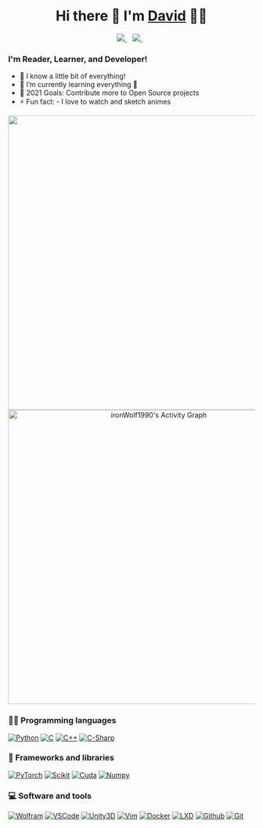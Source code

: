 
<h1 align='center'>
  Hi there 👋 I'm <a href="https://anshdaviddev.com/">David</a> 👨‍💻
</h1>

<p align='center'>
  <a href="https://www.linkedin.com/in/ansh-david-071b0354/">
    <img src="https://img.shields.io/badge/linkedin-%230077B5.svg?&style=for-the-badge&logo=linkedin&logoColor=white" />
  </a>&nbsp;&nbsp;
  <a href="https://www.youtube.com/channel/UC8SEKa2qg_vnxo-7AoKMA1w">
    <img src="https://img.shields.io/badge/-YouTube-red?&style=for-the-badge&logo=youtube&logoColor=white"/>
  </a>&nbsp;&nbsp;
</p>

### I'm Reader, Learner, and Developer!
- 🔭 I know a little bit of everything!
- 🌱 I’m currently learning everything 🤣
- 🥅 2021 Goals: Contribute more to Open Source projects
- ⚡ Fun fact: - I love to watch and sketch animes

<p align='center'>
  <a href="#"><img src="https://github-readme-stats.vercel.app/api?username=ironwolf1990&show_icons=true&count_private=true&theme=dark" width="600"></a>
  <a href="https://github.com/ashutosh00710/github-readme-activity-graph"><img alt="ironWolf1990's Activity Graph" src="https://activity-graph.herokuapp.com/graph?username=ironwolf1990&bg_color=1F222E&color=F8D866&line=F85D7F&point=FFFFFF&hide_border=true" width="600"></a>
</p>

### 👨‍💻 Programming languages
<p>
  <a href="#"><img alt="Python" src="https://img.shields.io/badge/Python%20--3776AB?style=for-the-badge&logo=Python"></a>
  <a href="#"><img alt="C" src="https://img.shields.io/badge/C%20--A8B9CC?style=for-the-badge&logo=C"></a>
  <a href="#"><img alt="C++" src="https://img.shields.io/badge/C++%20--00599C?style=for-the-badge&logo=C%2B%2B"></a>
  <a href="#"><img alt="C-Sharp" src="https://img.shields.io/badge/C%20Sharp--239120?style=for-the-badge&logo=C%20Sharp"></a>
</p>

### 🧰 Frameworks and libraries
<p>
  <a href="#"><img alt="PyTorch" src="https://img.shields.io/badge/PyTorch%20--EE4C2C?style=for-the-badge&logo=PyTorch"></a>
  <a href="#"><img alt="Scikit" src="https://img.shields.io/badge/Scikit%20--F7931E?style=for-the-badge&logo=scikit-learn"></a>
  <a href="#"><img alt="Cuda" src="https://img.shields.io/badge/Cuda%20--76B900?style=for-the-badge&logo=NVIDIA"></a>
  <a href="#"><img alt="Numpy" src="https://img.shields.io/badge/NumPy%20--013243?style=for-the-badge&logo=NumPy"></a>
</p>

### 💻 Software and tools
<p>
  <a href="#"><img alt="Wolfram" src="https://img.shields.io/badge/mathematica%20--DD1100?style=for-the-badge&logo=wolfram-mathematica"></a>
  <a href="#"><img alt="VSCode" src="https://img.shields.io/badge/Code%20--007ACC?style=for-the-badge&logo=Visual%20Studio%20Code"></a>
  <a href="#"><img alt="Unity3D" src="https://img.shields.io/badge/Unity%20--000000?style=for-the-badge&logo=Unity"></a>
  <a href="#"><img alt="Vim" src="https://img.shields.io/badge/Vim%20--019733?style=for-the-badge&logo=Vim"></a>
  <a href="#"><img alt="Docker" src="https://img.shields.io/badge/Docker%20--2496ED?style=for-the-badge&logo=Docker"></a>
  <a href="#"><img alt="LXD" src="https://img.shields.io/badge/LXD%20--333333?style=for-the-badge&logo=Linux%20Containers"></a>
  <a href="#"><img alt="Github" src="https://img.shields.io/badge/Github%20--181717?style=for-the-badge&logo=Github"></a>
  <a href="#"><img alt="Git" src="https://img.shields.io/badge/Git%20--F05032?style=for-the-badge&logo=Git"></a>
</p>


<!-- https://simpleicons.org/ -->

[website]: https://anshdaviddev.com/
[youtube]: https://www.youtube.com/channel/UC8SEKa2qg_vnxo-7AoKMA1w?view_as=subscriber
[linkedin]: https://www.linkedin.com/in/ansh-david-071b0354/
